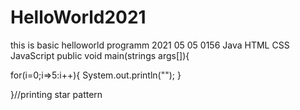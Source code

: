 # HelloWorld2021
this is basic helloworld programm
2021 05 05 0156
Java 
HTML
CSS
JavaScript
public void main(strings args[]){

for(i=0;i=>5:i++){
  System.out.println("");
}

}//printing star pattern
